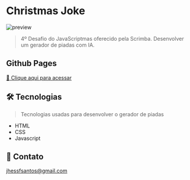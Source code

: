 # Christmas Joke

![preview](https://i.imgur.com/nvEcXiN.png)

> 4º Desafio do JavaScriptmas oferecido pela Scrimba. Desenvolver um gerador de piadas com IA. 

## Github Pages
[🔗 Clique aqui para acessar](https://scrimba.com/scrim/cof77486da8bec0aadf7bd08c)

## 🛠 Tecnologias
> Tecnologias usadas para desenvolver o gerador de piadas

- HTML
- CSS
- Javascript

## 🖤 Contato

jhessfsantos@gmail.com